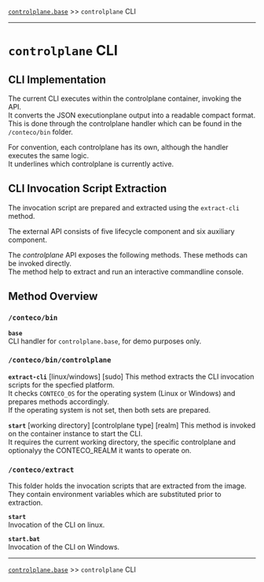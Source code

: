 [`controlplane.base`](../README.md) >> `controlplane` CLI

-----

# `controlplane` CLI

## CLI Implementation

The current CLI executes within the controlplane container, invoking the API.  
It converts the JSON executionplane output into a readable compact format.  
This is done through the controlplane handler which can be found in the `/conteco/bin` folder.

For convention, each controlplane has its own, although the handler executes the same logic.  
It underlines which controlplane is currently active.

## CLI Invocation Script Extraction

The invocation script are prepared and extracted using the `extract-cli` method.  



The external API consists of five lifecycle component and six auxiliary component.  


The _controlplane_ API exposes the following methods. These methods can be invoked directly.  
The method help to extract and run an interactive commandline console.

## Method Overview

### `/conteco/bin`

__`base`__  
CLI handler for `controlplane.base`, for demo purposes only.

### `/conteco/bin/controlplane`

__`extract-cli`__  [linux/windows] [sudo]
This method extracts the CLI invocation scripts for the specfied platform.  
It checks `CONTECO_OS` for the operating system (Linux or Windows) and prepares methods accordingly.  
If the operating system is not set, then both sets are prepared.  

__`start`__  [working directory] [controlplane type] [realm]
This method is invoked on the container instance to start the CLI.  
It requires the current working directory, the specific controlplane and optionalyy the CONTECO_REALM it wants to operate on.

### `/conteco/extract`

This folder holds the invocation scripts that are extracted from the image.  
They contain environment variables which are substituted prior to extraction.

__`start`__   
Invocation of the CLI on linux.

__`start.bat`__  
Invocation of the CLI on Windows.

-----
[`controlplane.base`](../README.md) >> `controlplane` CLI
